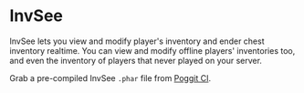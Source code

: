# InvSee
InvSee lets you view and modify player's inventory and ender chest inventory realtime.
You can view and modify offline players' inventories too, and even the inventory of players that never played on your server.

Grab a pre-compiled InvSee `.phar` file from [Poggit CI](https://poggit.pmmp.io/ci/BlockHorizons/InvSee).
